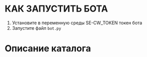 # КАК ЗАПУСТИТЬ БОТА

1. Установите в переменную среды SE-CW_TOKEN токен бота
2. Запустите файл `bot.py`

# Описание каталога
